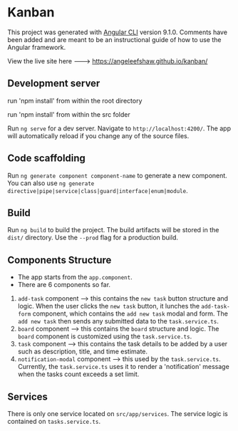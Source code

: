 # Kanban

This project was generated with [Angular CLI](https://github.com/angular/angular-cli) version 9.1.0. Comments have been added and are meant to be an instructional guide of how to use the Angular framework. 

View the live site here ---> https://angeleefshaw.github.io/kanban/

## Development server

run 'npm install' from within the root directory

run 'npm install' from within the src folder

Run `ng serve` for a dev server. Navigate to `http://localhost:4200/`. The app will automatically reload if you change any of the source files.

## Code scaffolding

Run `ng generate component component-name` to generate a new component. You can also use `ng generate directive|pipe|service|class|guard|interface|enum|module`.

## Build

Run `ng build` to build the project. The build artifacts will be stored in the `dist/` directory. Use the `--prod` flag for a production build.

## Components Structure

- The app starts from the `app.component`.
- There are 6 components so far.

1. `add-task` component --> this contains the `new task` button structure and logic. When the user clicks the `new task` button, it lunches the `add-task-form` component, which contains the `add new task` modal and form. The `add new task` then sends any submitted data to the `task.service.ts`.
2. `board` component --> this contains the `board` structure and logic. The `board` component is customized using the `task.service.ts`.
3. `task` component --> this contains the task details to be added by a user such as description, title, and time estimate.
4. `notification-modal` component --> this used by the `task.service.ts`. Currently, the `task.service.ts` uses it to render a 'notification' message when the tasks count exceeds a set limit.

## Services

There is only one service located on `src/app/services`. The service logic is contained on `tasks.service.ts`.
